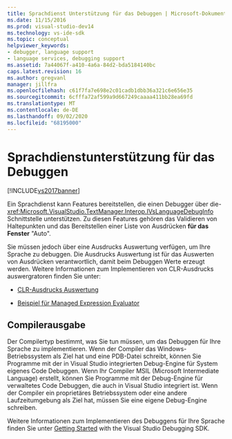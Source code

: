 ```yaml
---
title: Sprachdienst Unterstützung für das Debuggen | Microsoft-Dokumentation
ms.date: 11/15/2016
ms.prod: visual-studio-dev14
ms.technology: vs-ide-sdk
ms.topic: conceptual
helpviewer_keywords:
- debugger, language support
- language services, debugging support
ms.assetid: 7a44067f-a410-4a6a-84d2-bda5184140bc
caps.latest.revision: 16
ms.author: gregvanl
manager: jillfra
ms.openlocfilehash: c61f7fa7e698e2c01cadb1dbb36a321c6e656e35
ms.sourcegitcommit: 6cfffa72af599a9d667249caaaa411bb28ea69fd
ms.translationtype: MT
ms.contentlocale: de-DE
ms.lasthandoff: 09/02/2020
ms.locfileid: "68195000"
---
```

# <a name="language-service-support-for-debugging"></a>Sprachdienstunterstützung für das Debuggen
[!INCLUDE[vs2017banner](../../includes/vs2017banner.md)]

Ein Sprachdienst kann Features bereitstellen, die einen Debugger über die- <xref:Microsoft.VisualStudio.TextManager.Interop.IVsLanguageDebugInfo> Schnittstelle unterstützen. Zu diesen Features gehören das Validieren von Haltepunkten und das Bereitstellen einer Liste von Ausdrücken **für das Fenster** "Auto".  
  
 Sie müssen jedoch über eine Ausdrucks Auswertung verfügen, um Ihre Sprache zu debuggen. Die Ausdrucks Auswertung ist für das Auswerten von Ausdrücken verantwortlich, damit beim Debuggen Werte erzeugt werden. Weitere Informationen zum Implementieren von CLR-Ausdrucks auswergratoren finden Sie unter:  
  
- [CLR-Ausdrucks Auswertung](https://github.com/Microsoft/ConcordExtensibilitySamples/wiki/CLR-Expression-Evaluators)  
  
- [Beispiel für Managed Expression Evaluator](https://github.com/Microsoft/ConcordExtensibilitySamples/wiki/Managed-Expression-Evaluator-Sample)  
  
## <a name="compiler-output"></a>Compilerausgabe  
 Der Compilertyp bestimmt, was Sie tun müssen, um das Debuggen für Ihre Sprache zu implementieren. Wenn der Compiler das Windows-Betriebssystem als Ziel hat und eine PDB-Datei schreibt, können Sie Programme mit der in Visual Studio integrierten Debug-Engine für System eigenes Code Debuggen. Wenn Ihr Compiler MSIL (Microsoft Intermediate Language) erstellt, können Sie Programme mit der Debug-Engine für verwaltetes Code Debuggen, die auch in Visual Studio integriert ist. Wenn der Compiler ein proprietäres Betriebssystem oder eine andere Laufzeitumgebung als Ziel hat, müssen Sie eine eigene Debug-Engine schreiben.  
  
 Weitere Informationen zum Implementieren des Debuggens für Ihre Sprache finden Sie unter [Getting Started](../../extensibility/debugger/getting-started-with-debugger-extensibility.md) with the Visual Studio Debugging SDK.
